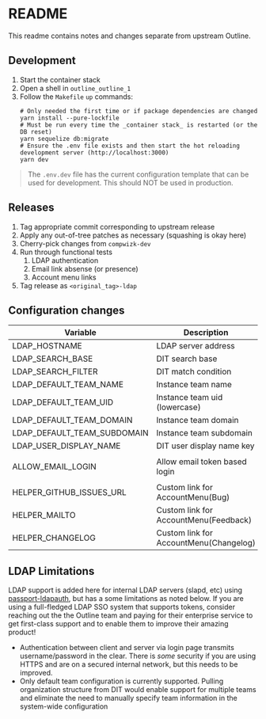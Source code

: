 # README

This readme contains notes and changes separate from upstream Outline.

## Development

1. Start the container stack
1. Open a shell in `outline_outline_1`
1. Follow the `Makefile` `up` commands:
	```
	# Only needed the first time or if package dependencies are changed
	yarn install --pure-lockfile
	# Must be run every time the _container stack_ is restarted (or the DB reset)
	yarn sequelize db:migrate
	# Ensure the .env file exists and then start the hot reloading development server (http://localhost:3000)
	yarn dev
	```

> The `.env.dev` file has the current configuration template that can be used for development. This should NOT be used in production.

## Releases

1. Tag appropriate commit corresponding to upstream release
1. Apply any out-of-tree patches as necessary (squashing is okay here)
1. Cherry-pick changes from `compwizk-dev`
1. Run through functional tests
	1. LDAP authentication
	1. Email link absense (or presence)
	1. Account menu links
1. Tag release as `<original_tag>-ldap`

## Configuration changes

| Variable                    | Description                            | Default                                       | Sample Value          |
|-----------------------------|----------------------------------------|-----------------------------------------------|-----------------------|
| LDAP_HOSTNAME               | LDAP server address                    |                                               | ldap://127.0.0.1:389  |
| LDAP_SEARCH_BASE            | DIT search base                        |                                               | o=users,o=example.com |
| LDAP_SEARCH_FILTER          | DIT match condition                    |                                               | (uid={{username}})    |
| LDAP_DEFAULT_TEAM_NAME      | Instance team name                     |                                               | My Team               |
| LDAP_DEFAULT_TEAM_UID       | Instance team uid (lowercase)          |                                               | myteam                |
| LDAP_DEFAULT_TEAM_DOMAIN    | Instance team domain                   |                                               | example               |
| LDAP_DEFAULT_TEAM_SUBDOMAIN | Instance team subdomain                |                                               | myteam                |
| LDAP_USER_DISPLAY_NAME      | DIT user display name key              | uid                                           | displayName           |
|                             |                                        |                                               |                       |
| ALLOW_EMAIL_LOGIN           | Allow email token based login          |                                               | true                  |
|                             |                                        |                                               |                       |
| HELPER_GITHUB_ISSUES_URL    | Custom link for AccountMenu(Bug)       | https://www.github.com/outline/outline/issues |                       |
| HELPER_MAILTO               | Custom link for AccountMenu(Feedback)  | hello@getoutline.com                          |                       |
| HELPER_CHANGELOG            | Custom link for AccountMenu(Changelog) | https://www.getoutline.com/changelog          |                       |


## LDAP Limitations

LDAP support is added here for internal LDAP servers (slapd, etc) using [passport-ldapauth](https://www.passportjs.org/packages/passport-ldapauth/), but has a some limitations as noted below. If you are using a full-fledged LDAP SSO system that supports tokens, consider reaching out the the Outline team and paying for their enterprise service to get first-class support and to enable them to improve their amazing product!

- Authentication between client and server via login page transmits username/password in the clear. There is _some_ security if you are using HTTPS and are on a secured internal network, but this needs to be improved.
- Only default team configuration is currently supported. Pulling organization structure from DIT would enable support for multiple teams and eliminate the need to manually specify team information in the system-wide configuration
